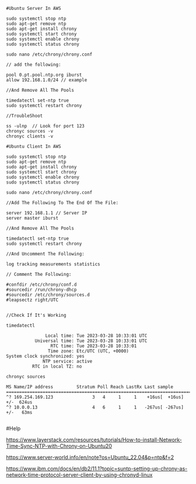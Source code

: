 ```
#Ubuntu Server In AWS

sudo systemctl stop ntp
sudo apt-get remove ntp
sudo apt-get install chrony
sudo systemctl start chrony
sudo systemctl enable chrony
sudo systemctl status chrony

sudo nano /etc/chrony/chrony.conf

// add the following:

pool 0.pt.pool.ntp.org iburst
allow 192.168.1.0/24 // example

//And Remove All The Pools

timedatectl set-ntp true
sudo systemctl restart chrony

//TroubleShoot

ss -ulnp  // Look for port 123  
chronyc sources -v
chronyc clients -v

```

```
#Ubuntu Client In AWS

sudo systemctl stop ntp
sudo apt-get remove ntp
sudo apt-get install chrony
sudo systemctl start chrony
sudo systemctl enable chrony
sudo systemctl status chrony

sudo nano /etc/chrony/chrony.conf

//Add The Following To The End Of The File:

server 192.168.1.1 // Server IP
server master iburst

//And Remove All The Pools

timedatectl set-ntp true
sudo systemctl restart chrony

//And Uncomment The Following:

log tracking measurements statistics

// Comment The Following:

#confdir /etc/chrony/conf.d
#sourcedir /run/chrony-dhcp
#sourcedir /etc/chrony/sources.d
#leapsectz right/UTC


//Check If It's Working

timedatectl 

               Local time: Tue 2023-03-28 10:33:01 UTC
           Universal time: Tue 2023-03-28 10:33:01 UTC
                 RTC time: Tue 2023-03-28 10:33:01
                Time zone: Etc/UTC (UTC, +0000)
System clock synchronized: yes
              NTP service: active
          RTC in local TZ: no
          
chronyc sources

MS Name/IP address         Stratum Poll Reach LastRx Last sample               
===============================================================================
^? 169.254.169.123               3   4     1     1    +16us[  +16us] +/-  624us
^? 10.0.0.13                     4   6     1     1   -267us[ -267us] +/-   63ms
          

```
#Help

https://www.layerstack.com/resources/tutorials/How-to-install-Network-Time-Sync-NTP-with-Chrony-on-Ubuntu20

https://www.server-world.info/en/note?os=Ubuntu_22.04&p=ntp&f=2

https://www.ibm.com/docs/en/db2/11.1?topic=suntp-setting-up-chrony-as-network-time-protocol-server-client-by-using-chronyd-linux
```

